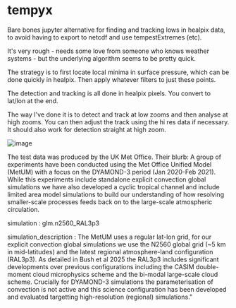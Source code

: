 # tempyx

Bare bones jupyter alternative for finding and tracking lows in healpix data, to avoid having to export to netcdf and use tempestExtremes (etc).

It's very rough - needs some love from someone who knows weather systems - but the underlying algorithm seems to be pretty quick.

The strategy is to first locate local minima in surface pressure, which can be done quickly in healpix.  Then apply whatever filters to just these points.

The detection and tracking is all done in healpix pixels.  You convert to lat/lon at the end.

The way I've done it is to detect and track at low zooms and then analyse at high zooms.  You can then adjust the track using the hi res data if necessary.  It should also work for detection straight at high zoom.

![image](https://github.com/user-attachments/assets/43a91719-947d-474e-b247-3d175ba39642)


The test data was produced by the UK Met Office.  Their blurb: 
A group of experiments have been conducted using the Met Office Unified Model (MetUM) with a focus on the DYAMOND-3 period (Jan 2020-Feb 2021). While this experiments include standalone explicit convection global simulations we have also developed a cyclic tropical channel and include limited area model simulations to build our understanding of how resolving smaller-scale processes feeds back on to the large-scale atmospheric circulation.

simulation : 
glm.n2560_RAL3p3

simulation_description :
The MetUM uses a regular lat-lon grid, for our explicit convection global simulations we use the N2560 global grid (~5 km in mid-latitudes) and the latest regional atmosphere-land configuration (RAL3p3). As detailed in Bush et al 2025 the RAL3p3 includes significant developments over previous configurations including the CASIM double-moment cloud microphysics scheme and the bi-modal large-scale cloud scheme. Crucially for DYAMOND-3 simulations the parameterisation of convection is not active and this science configuration has been developed and evaluated targetting high-resolution (regional) simulations."
